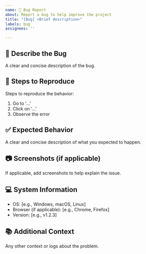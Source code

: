 ```yaml
---
name: 🐛 Bug Report
about: Report a bug to help improve the project
title: "[Bug] <Brief description>"
labels: bug
assignees: ''

---
```


## 🐞 Describe the Bug
A clear and concise description of the bug.

## 🔄 Steps to Reproduce
Steps to reproduce the behavior:
1. Go to '...'
2. Click on '...'
3. Observe the error

## ✅ Expected Behavior
A clear and concise description of what you expected to happen.

## 📷 Screenshots (if applicable)
If applicable, add screenshots to help explain the issue.

## 💻 System Information
- OS: [e.g., Windows, macOS, Linux]
- Browser (if applicable): [e.g., Chrome, Firefox]
- Version: [e.g., v1.2.3]

## 📚 Additional Context
Any other context or logs about the problem.
